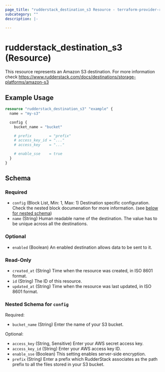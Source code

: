 ```yaml
---
page_title: "rudderstack_destination_s3 Resource - terraform-provider-rudderstack"
subcategory: ""
description: |-
  
---
```


# rudderstack_destination_s3 (Resource)

This resource represents an Amazon S3 destination. For more information check 
https://www.rudderstack.com/docs/destinations/storage-platforms/amazon-s3

## Example Usage

```terraform
resource "rudderstack_destination_s3" "example" {
  name = "my-s3"

  config {
    bucket_name = "bucket"

    # prefix        = "prefix"
    # access_key_id = "..."
    # access_key    = "..."

    # enable_sse    = true
  }
}
```

<!-- schema generated by tfplugindocs -->
## Schema

### Required

- `config` (Block List, Min: 1, Max: 1) Destination specific configuration. Check the nested block documenation for more information. (see [below for nested schema](#nestedblock--config))
- `name` (String) Human readable name of the destination. The value has to be unique across all the destinations.

### Optional

- `enabled` (Boolean) An enabled destination allows data to be sent to it.

### Read-Only

- `created_at` (String) Time when the resource was created, in ISO 8601 format.
- `id` (String) The ID of this resource.
- `updated_at` (String) Time when the resource was last updated, in ISO 8601 format.

<a id="nestedblock--config"></a>
### Nested Schema for `config`

Required:

- `bucket_name` (String) Enter the name of your S3 bucket.

Optional:

- `access_key` (String, Sensitive) Enter your AWS secret access key.
- `access_key_id` (String) Enter your AWS access key ID.
- `enable_sse` (Boolean) This setting enables server-side encryption.
- `prefix` (String) Enter a prefix which RudderStack associates as the path prefix to all the files stored in your S3 bucket.
